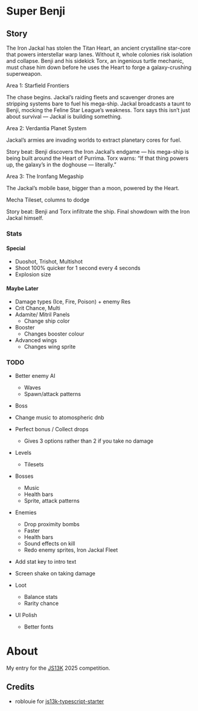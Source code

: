 # Super Benji

## Story

The Iron Jackal has stolen the Titan Heart, an ancient crystalline star-core that powers interstellar warp lanes. Without it, whole colonies risk isolation and collapse.
Benji and his sidekick Torx, an ingenious turtle mechanic, must chase him down before he uses the Heart to forge a galaxy-crushing superweapon.

Area 1: Starfield Frontiers

The chase begins. Jackal’s raiding fleets and scavenger drones are stripping systems bare to fuel his mega-ship. Jackal broadcasts a taunt to Benji, mocking the Feline Star League’s weakness. Torx says this isn’t just about survival — Jackal is building something.

Area 2: Verdantia Planet System

Jackal’s armies are invading worlds to extract planetary cores for fuel.

Story beat: Benji discovers the Iron Jackal’s endgame — his mega-ship is being built around the Heart of Purrima. Torx warns: “If that thing powers up, the galaxy’s in the doghouse — literally.”

Area 3: The Ironfang Megaship

The Jackal’s mobile base, bigger than a moon, powered by the Heart.

Mecha Tileset, columns to dodge

Story beat: Benji and Torx infiltrate the ship. Final showdown with the Iron Jackal himself.

### Stats

#### Special

- Duoshot, Trishot, Multishot
- Shoot 100% quicker for 1 second every 4 seconds
- Explosion size

#### Maybe Later

- Damage types (Ice, Fire, Poison) + enemy Res
- Crit Chance, Multi
- Adamite/ Mitril Panels
  - Change ship color
- Booster
  - Changes booster colour
- Advanced wings
  - Changes wing sprite

### TODO

- Better enemy AI
  - Waves
  - Spawn/attack patterns
- Boss
- Change music to atomospheric dnb

- Perfect bonus / Collect drops
  - Gives 3 options rather than 2 if you take no damage
- Levels
  - Tilesets
- Bosses
  - Music
  - Health bars
  - Sprite, attack patterns
- Enemies
  - Drop proximity bombs
  - Faster
  - Health bars
  - Sound effects on kill
  - Redo enemy sprites, Iron Jackal Fleet
- Add stat key to intro text
- Screen shake on taking damage
- Loot
  - Balance stats
  - Rarity chance
- UI Polish
  - Better fonts

# About

My entry for the [JS13K](https://js13kgames.com/) 2025 competition.

## Credits

- roblouie for [js13k-typescript-starter](https://github.com/roblouie/js13k-typescript-starter)
